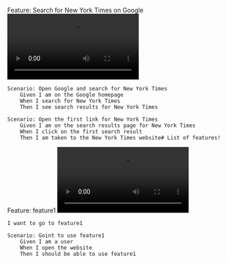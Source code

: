 Feature: Search for New York Times on Google
![type:video](./featureVideos/feature1/feature1.feature.mp4)


    Scenario: Open Google and search for New York Times
        Given I am on the Google homepage
        When I search for New York Times
        Then I see search results for New York Times

    Scenario: Open the first link for New York Times
        Given I am on the search results page for New York Times
        When I click on the first search result
        Then I am taken to the New York Times website# List of features!
Feature: feature1
![type:video](./featureVideos/feature1/feature1.feature.mp4)


    I want to go to feature1

    Scenario: Goint to use feature1
        Given I am a user
        When I open the website
        Then I should be able to use feature1